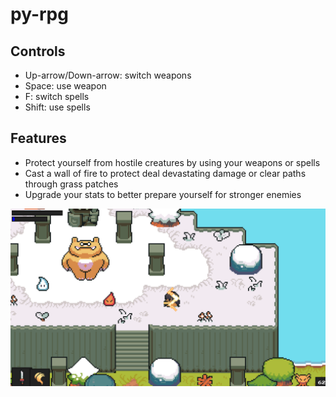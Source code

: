 # py-rpg
## Controls 
- Up-arrow/Down-arrow: switch weapons 
- Space: use weapon
- F: switch spells
- Shift: use spells

## Features 
- Protect yourself from hostile creatures by using your weapons or spells
- Cast a wall of fire to protect deal devastating damage or clear paths through grass patches
- Upgrade your stats to better prepare yourself for stronger enemies 

![Alt text](../images/Screen%20Shot%200004-08-08%20at%2023.45.06.png?raw=true "Title")